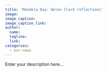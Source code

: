 ```yaml
---
title: 'Mandela Day: Helen Clark reflections'
image:
image_caption:
image_caption_link:
author:
  name:
  tagline:
  link:
categories:
  - our-news
---
```


Enter your description here...
